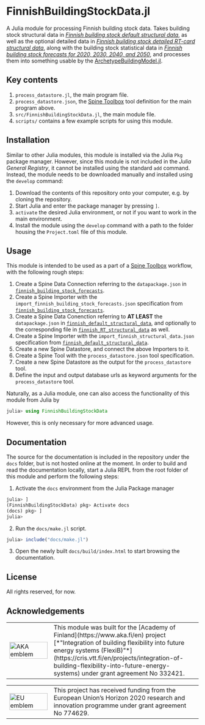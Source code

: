 # FinnishBuildingStockData.jl

A Julia module for processing Finnish building stock data.
Takes building stock structural data in
[*Finnish building stock default structural data*](http://urn.fi/urn:nbn:fi:att:6c6697fc-c601-40b7-a1c9-ad85b0423d38),
as well as the optional detailed data in
[*Finnish building stock detailed RT-card structural data*](http://urn.fi/urn:nbn:fi:att:61b72dc7-2e51-4598-bd65-95b099fabd0c),
along with the building stock statistical data in
[*Finnish building stock forecasts for 2020, 2030, 2040, and 2050*](http://urn.fi/urn:nbn:fi:att:a567a84b-fea4-4ca8-84a1-fe97f52caff4),
and processes them into something usable by the [ArchetypeBuildingModel.jl](https://vttgit.vtt.fi/flexib/archetypebuildingmodel).


## Key contents

1. `process_datastore.jl`, the main program file.
2. `process_datastore.json`, the [Spine Toolbox](https://github.com/Spine-project/Spine-Toolbox) tool definition for the main program above.
3. `src/FinnishBuildingStockData.jl`, the main module file.
4. `scripts/` contains a few example scripts for using this module.


## Installation

Similar to other Julia modules, this module is installed via the Julia `Pkg` package manager.
However, since this module is not included in the *Julia General Registry*,
it cannot be installed using the standard `add` command.
Instead, the module needs to be downloaded manually and installed using the `develop` command:

1. Download the contents of this repository onto your computer, e.g. by cloning the repository.
2. Start Julia and enter the package manager by pressing `]`.
3. `activate` the desired Julia environment, or not if you want to work in the main environment.
4. Install the module using the `develop` command with a path to the folder housing the `Project.toml` file of this module.


## Usage

This module is intended to be used as a part of a [Spine Toolbox](https://github.com/Spine-project/Spine-Toolbox) workflow,
with the following rough steps:

1. Create a Spine Data Connection referring to the `datapackage.json` in [`finnish_building_stock_forecasts`](https://vttgit.vtt.fi/flexib/finnish_building_stock_forecasts).
2. Create a Spine Importer with the `import_finnish_building_stock_forecasts.json` specification from [`finnish_building_stock_forecasts`](https://vttgit.vtt.fi/flexib/finnish_building_stock_forecasts).
3. Create a Spine Data Conenction referring to **AT LEAST** the `datapackage.json` in [`finnish_default_structural_data`](https://vttgit.vtt.fi/flexib/finnish_default_structural_data), and optionally to the corresponding file in [`finnish_RT_structural_data`](https://vttgit.vtt.fi/flexib/finnish_RT_structural_data) as well.
4. Create a Spine Importer with the `import_finnish_structural_data.json` specification from [`finnish_default_structural_data`](https://vttgit.vtt.fi/flexib/finnish_default_structural_data).
5. Create a new Spine Datastore, and connect the above Importers to it.
6. Create a Spine Tool with the `process_datastore.json` tool specification.
7. Create a new Spine Datastore as the output for the `process_datastore` tool.
8. Define the input and output database urls as keyword arguments for the `process_datastore` tool.

Naturally, as a Julia module, one can also access the functionality of this module from Julia by
```julia
julia> using FinnishBuildingStockData
```
However, this is only necessary for more advanced usage.


## Documentation

The source for the documentation is included in the repository under the `docs` folder,
but is not hosted online at the moment.
In order to build and read the documentation locally,
start a Julia REPL from the root folder of this module and perform the following steps:

1. Activate the `docs` environment from the Julia Package manager
```julia
julia> ]
(FinnishBuildingStockData) pkg> Activate docs
(docs) pkg> ]
julia>
```

2. Run the `docs/make.jl` script.
```julia
julia> include("docs/make.jl")
```

3. Open the newly built `docs/build/index.html` to start browsing the documentation.


## License

All rights reserved, for now.


## Acknowledgements

<center>
<table width=500px frame="none">
<tr>
<td valign="middle" width=100px>
<img src=https://www.aka.fi/globalassets/vanhat/y_kuvat/aka_logo_en.svg alt="AKA emblem" width=100%></td>
<td valign="middle">
This module was built for the [Academy of Finland](https://www.aka.fi/en) project
[*"Integration of building flexibility into future energy systems (FlexiB)"*](https://cris.vtt.fi/en/projects/integration-of-building-flexibility-into-future-energy-systems)
under grant agreement No 332421.
</td>
</table>
</center>

<center>
<table width=500px frame="none">
<tr>
<td valign="middle" width=100px>
<img src=https://european-union.europa.eu/themes/contrib/oe_theme/dist/eu/images/logo/standard-version/positive/logo-eu--en.svg alt="EU emblem" width=100%></td>
<td valign="middle">
This project has received funding from the European Union’s Horizon 2020 research and innovation programme under grant agreement No 774629.
</td>
</table>
</center>
